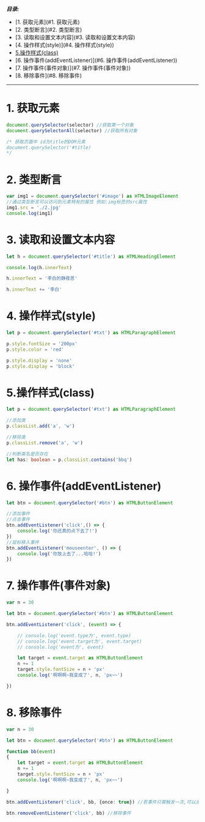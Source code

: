 ***目录:***

+ [1. 获取元素](#1. 获取元素)
+ [2. 类型断言](#2. 类型断言)
+ [3. 读取和设置文本内容](#3. 读取和设置文本内容)
+ [4. 操作样式(style)](#4. 操作样式(style))
+ [5.操作样式(class)](#5.操作样式(class))
+ [6. 操作事件(addEventListener)](#6. 操作事件(addEventListener))
+ [7. 操作事件(事件对象)](#7. 操作事件(事件对象))
+ [8. 移除事件](#8. 移除事件)

---

# 1. 获取元素

```typescript
document.querySelector(selector) //获取第一个对象
document.querySelectorAll(selector) //获取所有对象

/* 获取页面中 id为title的DOM元素
document.querySelector('#title)
*/
```

# 2. 类型断言

```typescript
var img1 = document.querySelector('#image') as HTMLImageElement
//通过类型断言可以访问到元素特有的属性 例如:img标签的src属性
img1.src = './2.jpg'
console.log(img1)
```

# 3. 读取和设置文本内容

```typescript
let h = document.querySelector('#title') as HTMLHeadingElement

console.log(h.innerText)

h.innerText = '李白的静夜思'

h.innerText += '李白'
```

# 4. 操作样式(style)

```typescript
let p = document.querySelector('#txt') as HTMLParagraphElement

p.style.fontSize = '200px'
p.style.color = 'red'

p.style.display = 'none'
p.style.display = 'block'

```

# 5.操作样式(class)

```typescript
let p = document.querySelector('#txt') as HTMLParagraphElement

//添加类
p.classList.add('a', 'w')

//移除类
p.classList.remove('a', 'w')

//判断类名是否存在
let has: boolean = p.classList.contains('bbq')
```

# 6. 操作事件(addEventListener)

```typescript
let btn = document.querySelector('#btn') as HTMLButtonElement

//添加事件
//点击事件
btn.addEventListener('click',() => {
    console.log('你还真的点下去了!')
})
//鼠标移入事件
btn.addEventListener('mouseenter', () => { 
    console.log('你放上去了...哈哈!')
})
```

# 7. 操作事件(事件对象)

```typescript
var n = 30

let btn = document.querySelector('#btn') as HTMLButtonElement

btn.addEventListener('click', (event) => {

    // console.log('event.type为', event.type)
    // console.log('event.target为', event.target)
    // console.log('event为', event)

    let target = event.target as HTMLButtonElement
    n += 1
    target.style.fontSize = n + 'px'
    console.log('啊啊啊~我变成了', n, 'px~~')

})
```

# 8. 移除事件

```typescript
var n = 30

let btn = document.querySelector('#btn') as HTMLButtonElement

function bb(event)
{
    let target = event.target as HTMLButtonElement
    n += 1
    target.style.fontSize = n + 'px'
    console.log('啊啊啊~我变成了', n, 'px~~')

}

btn.addEventListener('click', bb, {once: true}) //若事件只需触发一次,可以添加once: true

btn.removeEventListener('click', bb) //移除事件
```

